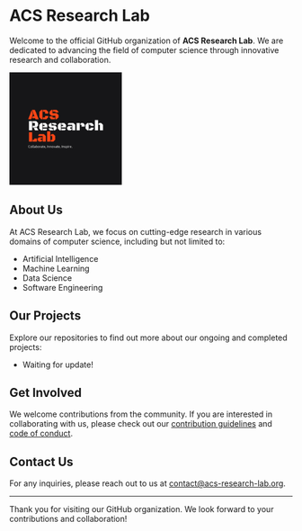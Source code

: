 # ACS Research Lab

Welcome to the official GitHub organization of **ACS Research Lab**. We are dedicated to advancing the field of computer science through innovative research and collaboration.

<img src="assets/logo-color.png" alt="ACS Research Lab" width="200" height="200">



## About Us

At ACS Research Lab, we focus on cutting-edge research in various domains of computer science, including but not limited to:

- Artificial Intelligence
- Machine Learning
- Data Science
- Software Engineering

## Our Projects

Explore our repositories to find out more about our ongoing and completed projects:

- Waiting for update!

## Get Involved

We welcome contributions from the community. If you are interested in collaborating with us, please check out our [contribution guidelines](https://github.com/acs-research-lab/.github/CONTRIBUTING.md) and [code of conduct](https://github.com/acs-research-lab/.github/CODE_OF_CONDUCT.md).

## Contact Us

For any inquiries, please reach out to us at [contact@acs-research-lab.org](mailto:contact@acs-research-lab.org).

---

Thank you for visiting our GitHub organization. We look forward to your contributions and collaboration!
